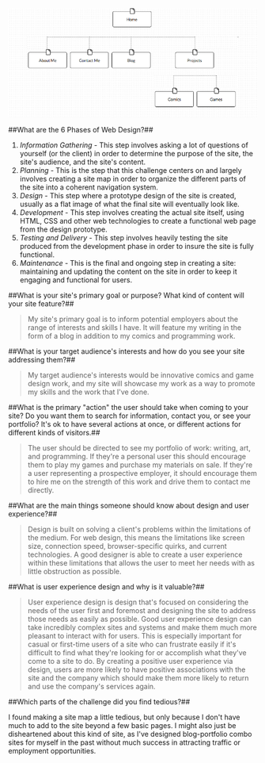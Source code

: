 ![Site Map](imgs/site-map.png)

##What are the 6 Phases of Web Design?##

1. *Information Gathering* - This step involves asking a lot of questions of yourself (or the client) in order to determine the purpose of the site, the site's audience, and the site's content.
2. *Planning* - This is the step that this challenge centers on and largely involves creating a site map in order to organize the different parts of the site into a coherent navigation system.
3. *Design* - This step where a prototype design of the site is created, usually as a flat image of what the final site will eventually look like.
4. *Development* - This step involves creating the actual site itself, using HTML, CSS and other web technologies to create a functional web page from the design prototype.
5. *Testing and Delivery* - This step involves heavily testing the site produced from the development phase in order to insure the site is fully functional.
6. *Maintenance* - This is the final and ongoing step in creating a site: maintaining and updating the content on the site in order to keep it engaging and functional for users.

##What is your site's primary goal or purpose? What kind of content will your site feature?##

>My site's primary goal is to inform potential employers about the range of interests and skills I have. It will feature my writing in the form of a blog in addition to my comics and programming work.

##What is your target audience's interests and how do you see your site addressing them?##

>My target audience's interests would be innovative comics and game design work, and my site will showcase my work as a way to promote my skills and the work that I've done.

##What is the primary "action" the user should take when coming to your site? Do you want them to search for information, contact you, or see your portfolio? It's ok to have several actions at once, or different actions for different kinds of visitors.##

>The user should be directed to see my portfolio of work: writing, art, and programming. If they're a personal user this should encourage them to play my games and purchase my materials on sale. If they're a user representing a prospective employer, it should encourage them to hire me on the strength of this work and drive them to contact me directly.

##What are the main things someone should know about design and user experience?##

>Design is built on solving a client's problems within the limitations of the medium. For web design, this means the limitations like screen size, connection speed, browser-specific quirks, and current technologies. A good designer is able to create a user experience within these limitations that allows the user to meet her needs with as little obstruction as possible.

##What is user experience design and why is it valuable?##

>User experience design is design that's focused on considering the needs of the user first and foremost and designing the site to address those needs as easily as possible. Good user experience design can take incredibly complex sites and systems and make them much more pleasant to interact with for users. This is especially important for casual or first-time users of a site who can frustrate easily if it's difficult to find what they're looking for or accomplish what they've come to a site to do. By creating a positive user experience via design, users are more likely to have positive associations with the site and the company which should make them more likely to return and use the company's services again.

##Which parts of the challenge did you find tedious?##

I found making a site map a little tedious, but only because I don't have much to add to the site beyond a few basic pages. I might also just be disheartened about this kind of site, as I've designed blog-portfolio combo sites for myself in the past without much success in attracting traffic or employment opportunities.

